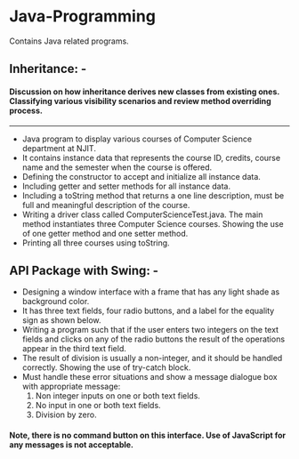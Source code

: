 # Java-Programming
Contains Java related programs.

## Inheritance: -  ##

#### Discussion on how inheritance derives new classes from existing ones. Classifying various visibility scenarios and review method overriding process. ####
---------------

- Java program to display various courses of Computer Science department at NJIT. 
- It contains instance data that represents the course ID, credits, course name and the semester when the course is offered. 
- Defining the constructor to accept and initialize all instance data. 
- Including getter and setter methods for all instance data.
- Including a toString method that returns a one line description, must be full and meaningful description of the course.
- Writing a driver class called ComputerScienceTest.java. The main method instantiates three Computer Science courses. Showing the use of one getter method and one setter method.
- Printing all three courses using toString.


## API Package with Swing: -  ##


 - Designing a window interface with a frame that has any light shade as background color.  
- It has three text fields, four radio buttons, and a label for the equality sign as shown below.  
- Writing a program such that if the user enters two integers on the text fields and clicks on any of the radio buttons the result of the operations appear in the third text field. 
- The result of division is usually a non-integer, and it should be handled correctly. Showing the use of try-catch block.  
- Must handle these error situations and show a message dialogue box with appropriate message:
     1)	Non integer inputs on one or both text fields.
     2)	No input in one or both text fields.
     3)	Division by zero.
     
#### Note, there is no command button on this interface. Use of JavaScript for any messages is not acceptable. ####



























